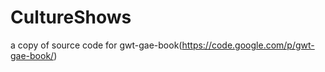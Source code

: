 CultureShows
============

a copy of  source code for gwt-gae-book(https://code.google.com/p/gwt-gae-book/)
